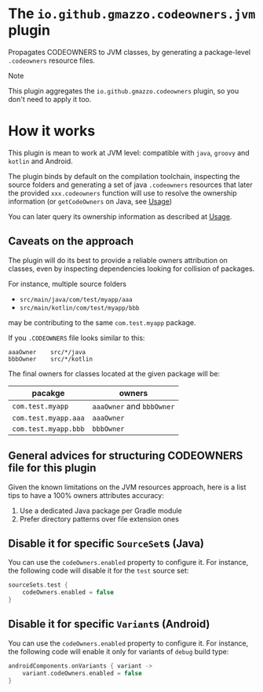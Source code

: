 # The `io.github.gmazzo.codeowners.jvm` plugin
Propagates CODEOWNERS to JVM classes, by generating a package-level `.codeowners` resource files.

> [!NOTE]
> This plugin aggregates the `io.github.gmazzo.codeowners` plugin, so you don't need to apply it too.

# How it works
This plugin is mean to work at JVM level: compatible with `java`, `groovy` and `kotlin` and Android.

The plugin binds by default on the compilation toolchain, inspecting the source folders and generating a set of java `.codeowners` resources that later the provided `xxx.codeowners` function will use to resolve the ownership information (or `getCodeOwners` on Java, see [Usage](#usage))

You can later query its ownership information as described at [Usage](./README.md#usage).

## Caveats on the approach
The plugin will do its best to provide a reliable owners attribution on classes, even by inspecting dependencies looking for collision of packages.

For instance, multiple source folders
- `src/main/java/com/test/myapp/aaa`
- `src/main/kotlin/com/test/myapp/bbb`

may be contributing to the same `com.test.myapp` package.

If you `.CODEOWNERS` file looks similar to this:
```
aaaOwner    src/*/java
bbbOwner    src/*/kotlin
```
The final owners for classes located at the given package will be:

| pacakge              | owners                    |
|----------------------|---------------------------|
| `com.test.myapp`     | `aaaOwner` and `bbbOwner` |
| `com.test.myapp.aaa` | `aaaOwner`                |
| `com.test.myapp.bbb` | `bbbOwner`                |

## General advices for structuring CODEOWNERS file for this plugin
Given the known limitations on the JVM resources approach, here is a list tips to have a 100%  owners attributes accuracy:
1) Use a dedicated Java package per Gradle module
2) Prefer directory patterns over file extension ones

## Disable it for specific `SourceSet`s (Java)
You can use the `codeOwners.enabled` property to configure it.
For instance, the following code will disable it for the `test` source set:
```kotlin
sourceSets.test {
    codeOwners.enabled = false
}
```

## Disable it for specific `Variant`s (Android)
You can use the `codeOwners.enabled` property to configure it.
For instance, the following code will enable it only for variants of `debug` build type:
```kotlin
androidComponents.onVariants { variant ->
    variant.codeOwners.enabled = false
}
```
